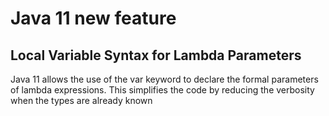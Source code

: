# Java 11 new feature
## Local Variable Syntax for Lambda Parameters
Java 11 allows the use of the var keyword to declare the formal parameters of lambda expressions. This simplifies the code by reducing the verbosity when the types are already known
